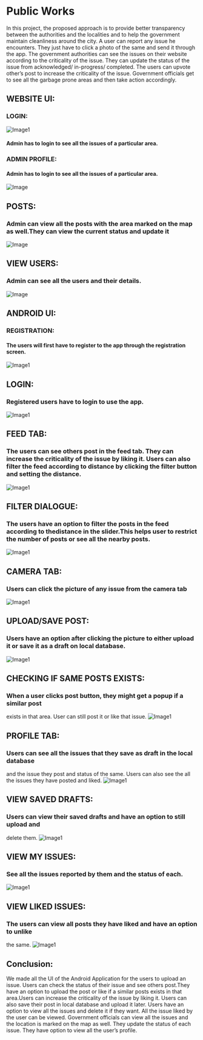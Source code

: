 #  Public Works
In this project, the proposed approach is to provide better transparency between the authorities and the localities and to help the government maintain cleanliness around the city. A user can report any issue he encounters. They just have to click a photo of the same and send it through the app. The government authorities can see the issues on their website according to the criticality of the issue. They can update the status of the issue from acknowledged/ in-progress/ completed. The users can  upvote other’s post to increase the criticality of the issue. Government officials get to see all the garbage prone areas and then take action accordingly.

## WEBSITE UI:
### LOGIN:
![Image1](https://github.com/Bhavya-Ahir/sad_project/blob/master/image5.jpg)
#### Admin has to login to see all the issues of a particular area.
### ADMIN PROFILE:
#### Admin has to login to see all the issues of a particular area.
![Image](https://github.com/Bhavya-Ahir/sad_project/blob/master/image13.png)
## POSTS:
### Admin can view all the posts with the area marked on the map as well.They can view the current status and update it
![Image](https://github.com/Bhavya-Ahir/sad_project/blob/master/image14.png)
## VIEW USERS:
### Admin can see all the users and their details.
![Image](https://github.com/Bhavya-Ahir/sad_project/blob/master/image15.png)



## ANDROID UI:
### REGISTRATION:
#### The users will first have to register to the app through the registration screen.
![Image1](https://github.com/Bhavya-Ahir/sad_project/blob/master/image1.jpg)

## LOGIN:
### Registered users have to login to use the app.
![Image1](https://github.com/Bhavya-Ahir/sad_project/blob/master/image3.jpg)

## FEED TAB:
### The users can see others post in the feed tab. They can increase the criticality of the issue by liking it. Users can also filter the feed according to distance by clicking the filter button and setting the distance.
![Image1](https://github.com/Bhavya-Ahir/sad_project/blob/master/image2.jpg)

## FILTER DIALOGUE:
### The users have an option to filter the posts in the feed according to thedistance in the slider.This helps user to restrict the number of posts or see all the nearby posts.
![Image1](https://github.com/Bhavya-Ahir/sad_project/blob/master/image6.jpg)

## CAMERA TAB:
### Users can click the picture of any issue from the camera tab
![Image1](https://github.com/Bhavya-Ahir/sad_project/blob/master/image8.jpg)


## UPLOAD/SAVE POST:
### Users have an option after clicking the picture to either upload it or save it as a draft on local database.
![Image1](https://github.com/Bhavya-Ahir/sad_project/blob/master/image9.jpg)

## CHECKING IF SAME POSTS EXISTS:
### When a user clicks post button, they might get a popup if a similar post
exists in that area. User can still post it or like that issue.
![Image1](https://github.com/Bhavya-Ahir/sad_project/blob/master/image7.jpg)

## PROFILE TAB:
### Users can see all the issues that they save as draft in the local database
and the issue they post and status of the same. Users can also see the all
the issues they have posted and liked.
![Image1](https://github.com/Bhavya-Ahir/sad_project/blob/master/image10.jpg)

## VIEW SAVED DRAFTS:
### Users can view their saved drafts and have an option to still upload and
delete them.
![Image1](https://github.com/Bhavya-Ahir/sad_project/blob/master/image9.jpg)

## VIEW MY ISSUES:
### See all the issues reported by them and the status of each.
![Image1](https://github.com/Bhavya-Ahir/sad_project/blob/master/image12.jpg)


## VIEW LIKED ISSUES:
### The users can view all posts they have liked and have an option to unlike
the same.
![Image1](https://github.com/Bhavya-Ahir/sad_project/blob/master/image11.jpg)

## Conclusion:
We made all the UI of the Android Application for the users to upload an
issue. Users can check the status of their issue and see others post.They
have an option to upload the post or like if a similar posts exists in that
area.Users can increase the criticality of the issue by liking it. Users can
also save their post in local database and upload it later. Users have an
option to view all the issues and delete it if they want. All the issue liked by
the user can be viewed.
Government officials can view all the issues and the location is marked on
the map as well. They update the status of each issue. They have option to
view all the user’s profile.







